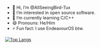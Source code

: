 - 👋 Hi, I’m @AllSeeingBird-Tux
- 👀 I’m interested in open source software.
- 🌱 I’m currently learning C/C++
- 😄 Pronouns: He/Him
- ⚡ Fun fact: I use EndeavourOS btw.

<!---
AllSeeingBird-Tux/AllSeeingBird-Tux is a ✨ special ✨ repository because its `README.md` (this file) appears on your GitHub profile.
You can click the Preview link to take a look at your changes.
--->
[![Top Langs](https://github-readme-stats.vercel.app/api/top-langs/?username=AllSeeingBird-Tux&layout=pie)](https://github.com/anuraghazra/github-readme-stats)


